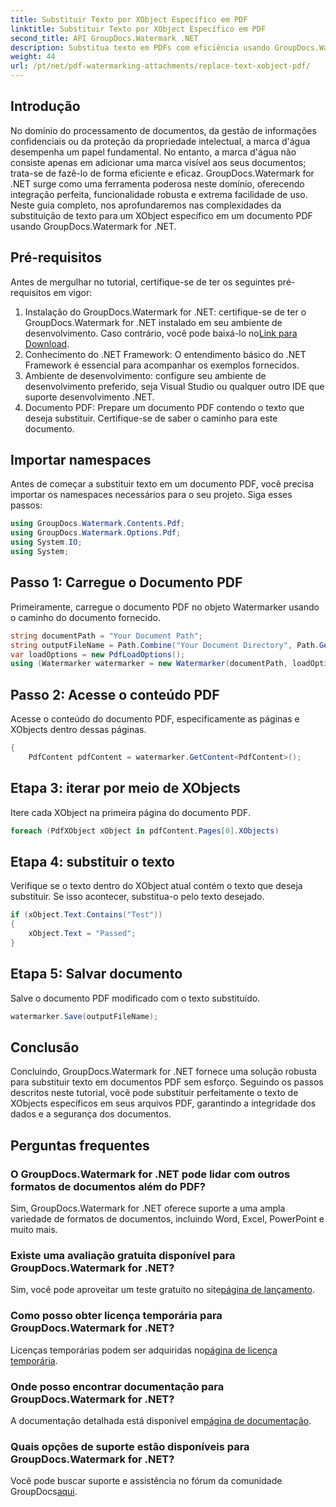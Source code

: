 ```yaml
---
title: Substituir Texto por XObject Específico em PDF
linktitle: Substituir Texto por XObject Específico em PDF
second_title: API GroupDocs.Watermark .NET
description: Substitua texto em PDFs com eficiência usando GroupDocs.Watermark for .NET. Integre perfeitamente marcas d'água em seus aplicativos .NET.
weight: 44
url: /pt/net/pdf-watermarking-attachments/replace-text-xobject-pdf/
---
```

## Introdução
No domínio do processamento de documentos, da gestão de informações confidenciais ou da proteção da propriedade intelectual, a marca d'água desempenha um papel fundamental. No entanto, a marca d'água não consiste apenas em adicionar uma marca visível aos seus documentos; trata-se de fazê-lo de forma eficiente e eficaz. GroupDocs.Watermark for .NET surge como uma ferramenta poderosa neste domínio, oferecendo integração perfeita, funcionalidade robusta e extrema facilidade de uso. Neste guia completo, nos aprofundaremos nas complexidades da substituição de texto para um XObject específico em um documento PDF usando GroupDocs.Watermark for .NET.
## Pré-requisitos
Antes de mergulhar no tutorial, certifique-se de ter os seguintes pré-requisitos em vigor:
1.  Instalação do GroupDocs.Watermark for .NET: certifique-se de ter o GroupDocs.Watermark for .NET instalado em seu ambiente de desenvolvimento. Caso contrário, você pode baixá-lo no[Link para Download](https://releases.groupdocs.com/Watermark/net/).
2. Conhecimento do .NET Framework: O entendimento básico do .NET Framework é essencial para acompanhar os exemplos fornecidos.
3. Ambiente de desenvolvimento: configure seu ambiente de desenvolvimento preferido, seja Visual Studio ou qualquer outro IDE que suporte desenvolvimento .NET.
4. Documento PDF: Prepare um documento PDF contendo o texto que deseja substituir. Certifique-se de saber o caminho para este documento.

## Importar namespaces
Antes de começar a substituir texto em um documento PDF, você precisa importar os namespaces necessários para o seu projeto. Siga esses passos:

```csharp
using GroupDocs.Watermark.Contents.Pdf;
using GroupDocs.Watermark.Options.Pdf;
using System.IO;
using System;
```
## Passo 1: Carregue o Documento PDF
Primeiramente, carregue o documento PDF no objeto Watermarker usando o caminho do documento fornecido.
```csharp
string documentPath = "Your Document Path";
string outputFileName = Path.Combine("Your Document Directory", Path.GetFileName(documentPath));
var loadOptions = new PdfLoadOptions();
using (Watermarker watermarker = new Watermarker(documentPath, loadOptions))
```
## Passo 2: Acesse o conteúdo PDF
Acesse o conteúdo do documento PDF, especificamente as páginas e XObjects dentro dessas páginas.
```csharp
{
    PdfContent pdfContent = watermarker.GetContent<PdfContent>();
```
## Etapa 3: iterar por meio de XObjects
Itere cada XObject na primeira página do documento PDF.
```csharp
foreach (PdfXObject xObject in pdfContent.Pages[0].XObjects)
```
## Etapa 4: substituir o texto
Verifique se o texto dentro do XObject atual contém o texto que deseja substituir. Se isso acontecer, substitua-o pelo texto desejado.
```csharp
if (xObject.Text.Contains("Test"))
{
    xObject.Text = "Passed";
}
```
## Etapa 5: Salvar documento
Salve o documento PDF modificado com o texto substituído.
```csharp
watermarker.Save(outputFileName);
```

## Conclusão
Concluindo, GroupDocs.Watermark for .NET fornece uma solução robusta para substituir texto em documentos PDF sem esforço. Seguindo os passos descritos neste tutorial, você pode substituir perfeitamente o texto de XObjects específicos em seus arquivos PDF, garantindo a integridade dos dados e a segurança dos documentos.
## Perguntas frequentes
### O GroupDocs.Watermark for .NET pode lidar com outros formatos de documentos além do PDF?
Sim, GroupDocs.Watermark for .NET oferece suporte a uma ampla variedade de formatos de documentos, incluindo Word, Excel, PowerPoint e muito mais.
### Existe uma avaliação gratuita disponível para GroupDocs.Watermark for .NET?
 Sim, você pode aproveitar um teste gratuito no site[página de lançamento](https://releases.groupdocs.com/).
### Como posso obter licença temporária para GroupDocs.Watermark for .NET?
 Licenças temporárias podem ser adquiridas no[página de licença temporária](https://purchase.groupdocs.com/temporary-license/).
### Onde posso encontrar documentação para GroupDocs.Watermark for .NET?
 A documentação detalhada está disponível em[página de documentação](https://tutorials.groupdocs.com/Watermark/net/).
### Quais opções de suporte estão disponíveis para GroupDocs.Watermark for .NET?
 Você pode buscar suporte e assistência no fórum da comunidade GroupDocs[aqui](https://forum.groupdocs.com/c/watermark/19).